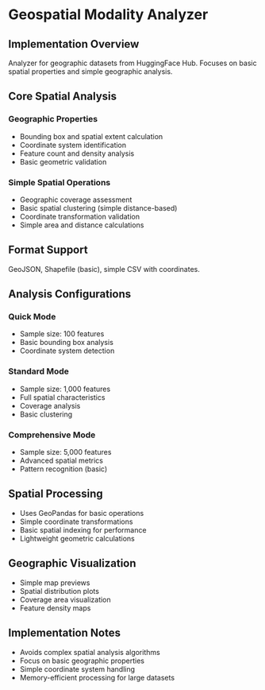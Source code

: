 # Geospatial Modality Analyzer

## Implementation Overview
Analyzer for geographic datasets from HuggingFace Hub. Focuses on basic spatial properties and simple geographic analysis.

## Core Spatial Analysis

### Geographic Properties
- Bounding box and spatial extent calculation
- Coordinate system identification
- Feature count and density analysis
- Basic geometric validation

### Simple Spatial Operations
- Geographic coverage assessment
- Basic spatial clustering (simple distance-based)
- Coordinate transformation validation
- Simple area and distance calculations

## Format Support
GeoJSON, Shapefile (basic), simple CSV with coordinates.

## Analysis Configurations

### Quick Mode
- Sample size: 100 features
- Basic bounding box analysis
- Coordinate system detection

### Standard Mode
- Sample size: 1,000 features
- Full spatial characteristics
- Coverage analysis
- Basic clustering

### Comprehensive Mode
- Sample size: 5,000 features
- Advanced spatial metrics
- Pattern recognition (basic)

## Spatial Processing
- Uses GeoPandas for basic operations
- Simple coordinate transformations
- Basic spatial indexing for performance
- Lightweight geometric calculations

## Geographic Visualization
- Simple map previews
- Spatial distribution plots
- Coverage area visualization
- Feature density maps

## Implementation Notes
- Avoids complex spatial analysis algorithms
- Focus on basic geographic properties
- Simple coordinate system handling
- Memory-efficient processing for large datasets 